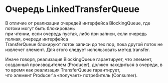 # Очередь LinkedTransferQueue

В отличие от реализации очередей интерфейса BlockingQueue, где потоки могут быть блокированы  
при чтении, если очередь пустая, либо при записи, если очередь полная, очереди интерфейса  
TransferQueue блокируют поток записи до тех пор, пока другой поток не извлечет элемент. Для 
этого  следует использовать метод transfer.

Иначе говоря, реализация BlockingQueue гарантирует, что элемент, созданный  производителем 
(Producer), должен находиться в очереди, в то время как реализация TransferQueue гарантирует,  
что элемент Producer'а «получает» потребитель (Consumer).
